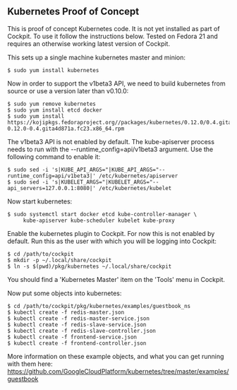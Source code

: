 Kubernetes Proof of Concept
---------------------------

This is proof of concept Kubernetes code. It is not yet installed as part
of Cockpit. To use it follow the instructions below. Tested on Fedora 21
and requires an otherwise working latest version of Cockpit.

This sets up a single machine kubernetes master and minion:

    $ sudo yum install kubernetes

Now in order to support the v1beta3 API, we need to build kubernetes
from source or use a version later than v0.10.0:

    $ sudo yum remove kubernetes
    $ sudo yum install etcd docker
    $ sudo yum install https://kojipkgs.fedoraproject.org//packages/kubernetes/0.12.0/0.4.gita4d871a.fc23/x86_64/kubernetes-0.12.0-0.4.gita4d871a.fc23.x86_64.rpm

The v1beta3 API is not enabled by default. The kube-apiserver process needs to run
with the --runtime_config=api/v1beta3 argument. Use the following command
to enable it:

    $ sudo sed -i 's|KUBE_API_ARGS="|KUBE_API_ARGS="--runtime_config=api/v1beta3|' /etc/kubernetes/apiserver
    $ sudo sed -i 's|KUBELET_ARGS="|KUBELET_ARGS="--api_servers=127.0.0.1:8080|' /etc/kubernetes/kubelet

Now start kubernetes:

    $ sudo systemctl start docker etcd kube-controller-manager \
         kube-apiserver kube-scheduler kubelet kube-proxy

Enable the kubernetes plugin to Cockpit. For now this is not enabled
by default. Run this as the user with which you will be logging into
Cockpit:

    $ cd /path/to/cockpit
    $ mkdir -p ~/.local/share/cockpit
    $ ln -s $(pwd)/pkg/kubernetes ~/.local/share/cockpit

You should find a 'Kubernetes Master' item on the 'Tools' menu in Cockpit.

Now put some objects into kubernetes:

    $ cd /path/to/cockpit/pkg/kubernetes/examples/guestbook_ns
    $ kubectl create -f redis-master.json
    $ kubectl create -f redis-master-service.json
    $ kubectl create -f redis-slave-service.json
    $ kubectl create -f redis-slave-controller.json
    $ kubectl create -f frontend-service.json
    $ kubectl create -f frontend-controller.json

More information on these example objects, and what you can get running
with them here: https://github.com/GoogleCloudPlatform/kubernetes/tree/master/examples/guestbook

